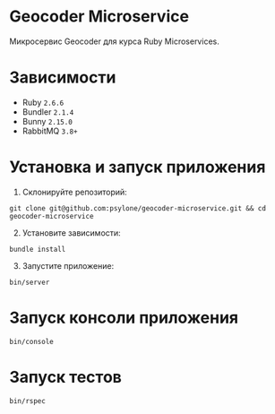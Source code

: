 # Geocoder Microservice

Микросервис Geocoder для курса Ruby Microservices.

# Зависимости

- Ruby `2.6.6`
- Bundler `2.1.4`
- Bunny `2.15.0`
- RabbitMQ `3.8+`

# Установка и запуск приложения

1. Склонируйте репозиторий:

```
git clone git@github.com:psylone/geocoder-microservice.git && cd geocoder-microservice
```

2. Установите зависимости:

```
bundle install
```

3. Запустите приложение:

```
bin/server
```

# Запуск консоли приложения

```
bin/console
```

# Запуск тестов

```
bin/rspec
```
